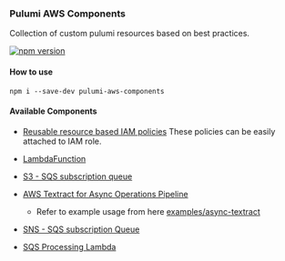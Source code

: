 ### Pulumi AWS Components

Collection of custom pulumi resources based on best practices.

[![npm version](https://badge.fury.io/js/pulumi-aws-components.svg)](https://www.npmjs.com/pulumi-aws-components)

#### How to use

```
npm i --save-dev pulumi-aws-components
```

#### Available Components

- [Reusable resource based IAM policies](src/components/policies)
  These policies can be easily attached to IAM role.

- [LambdaFunction](src/components/LambdaFunction.ts)
- [S3 - SQS subscription queue](src/components/S3NotificationQueue.ts)
- [AWS Textract for Async Operations Pipeline](src/components/AsyncTextract.ts)
  - Refer to example usage from here [examples/async-textract](examples/async-textract)
- [SNS - SQS subscription Queue](src/components/SNSEventsQueue.ts)
- [SQS Processing Lambda](src/components/QueueLambda.ts)
